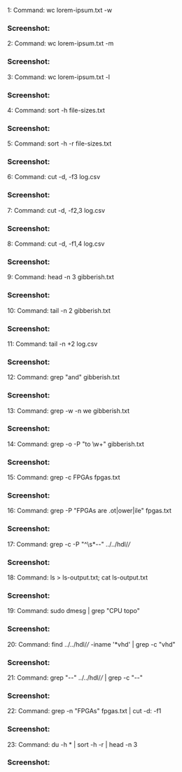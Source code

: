 1: Command: wc lorem-ipsum.txt -w
### Screenshot:

2: Command: wc lorem-ipsum.txt -m
### Screenshot:

3: Command: wc lorem-ipsum.txt -l
### Screenshot:

4: Command: sort -h file-sizes.txt
### Screenshot:

5: Command: sort -h -r file-sizes.txt
### Screenshot:

6: Command: cut -d, -f3 log.csv
### Screenshot:

7: Command: cut -d, -f2,3 log.csv
### Screenshot:

8: Command: cut -d, -f1,4 log.csv
### Screenshot:

9: Command: head -n 3 gibberish.txt
### Screenshot:

10: Command: tail -n 2 gibberish.txt
### Screenshot:

11: Command: tail -n +2 log.csv
### Screenshot:

12: Command: grep "and" gibberish.txt
### Screenshot:

13: Command: grep -w -n we gibberish.txt
### Screenshot:

14: Command: grep -o -P "to \w+" gibberish.txt
### Screenshot:

15: Command: grep -c FPGAs fpgas.txt
### Screenshot:

16: Command: grep -P "FPGAs are .ot|ower|ile"  fpgas.txt 
### Screenshot:

17: Command: grep -c -P "^\s*\-\-" ../../hdl/*/*
### Screenshot:

18: Command: ls > ls-output.txt; cat ls-output.txt
### Screenshot:

19: Command: sudo dmesg | grep "CPU topo"
### Screenshot:

20: Command: find ../../hdl/*/* -iname '*vhd' | grep -c "vhd"
### Screenshot:

21: Command: grep "\-\-" ../../hdl/*/* | grep -c "\-\-"
### Screenshot:

22: Command: grep -n "FPGAs" fpgas.txt | cut -d: -f1
### Screenshot:

23: Command: du -h * | sort -h -r | head -n 3
### Screenshot:

